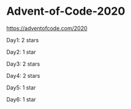 # Advent-of-Code-2020

https://adventofcode.com/2020


Day1: 2 stars

Day2: 1 star

Day3: 2 stars

Day4: 2 stars

Day5: 1 star

Day6: 1 star
